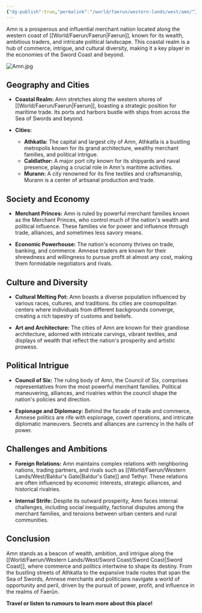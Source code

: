 ```yaml
---
{"dg-publish":true,"permalink":"/world/faerun/western-lands/west/amn/"}
---
```


Amn is a prosperous and influential merchant nation located along the western coast of [[World/Faerun/Faerun\|Faerun]], known for its wealth, ambitious traders, and intricate political landscape. This coastal realm is a hub of commerce, intrigue, and cultural diversity, making it a key player in the economies of the Sword Coast and beyond.

![Amn.jpg](/img/user/Images/Locations/Amn.jpg)
## Geography and Cities

- **Coastal Realm:** Amn stretches along the western shores of [[World/Faerun/Faerun\|Faerun]], boasting a strategic position for maritime trade. Its ports and harbors bustle with ships from across the Sea of Swords and beyond.
  
- **Cities:** 
  - **Athkatla:** The capital and largest city of Amn, Athkatla is a bustling metropolis known for its grand architecture, wealthy merchant families, and political intrigue.
  - **Caldlathor:** A major port city known for its shipyards and naval presence, playing a crucial role in Amn's maritime activities.
  - **Murann:** A city renowned for its fine textiles and craftsmanship, Murann is a center of artisanal production and trade.

## Society and Economy

- **Merchant Princes:** Amn is ruled by powerful merchant families known as the Merchant Princes, who control much of the nation's wealth and political influence. These families vie for power and influence through trade, alliances, and sometimes less savory means.
  
- **Economic Powerhouse:** The nation's economy thrives on trade, banking, and commerce. Amnese traders are known for their shrewdness and willingness to pursue profit at almost any cost, making them formidable negotiators and rivals.

## Culture and Diversity

- **Cultural Melting Pot:** Amn boasts a diverse population influenced by various races, cultures, and traditions. Its cities are cosmopolitan centers where individuals from different backgrounds converge, creating a rich tapestry of customs and beliefs.
  
- **Art and Architecture:** The cities of Amn are known for their grandiose architecture, adorned with intricate carvings, vibrant textiles, and displays of wealth that reflect the nation's prosperity and artistic prowess.

## Political Intrigue

- **Council of Six:** The ruling body of Amn, the Council of Six, comprises representatives from the most powerful merchant families. Political maneuvering, alliances, and rivalries within the council shape the nation's policies and direction.
  
- **Espionage and Diplomacy:** Behind the facade of trade and commerce, Amnese politics are rife with espionage, covert operations, and intricate diplomatic maneuvers. Secrets and alliances are currency in the halls of power.

## Challenges and Ambitions

- **Foreign Relations:** Amn maintains complex relations with neighboring nations, trading partners, and rivals such as [[World/Faerun/Western Lands/West/Baldur's Gate\|Baldur's Gate]] and Tethyr. These relations are often influenced by economic interests, strategic alliances, and historical rivalries.
  
- **Internal Strife:** Despite its outward prosperity, Amn faces internal challenges, including social inequality, factional disputes among the merchant families, and tensions between urban centers and rural communities.

## Conclusion

Amn stands as a beacon of wealth, ambition, and intrigue along the [[World/Faerun/Western Lands/West/Sword Coast/Sword Coast\|Sword Coast]], where commerce and politics intertwine to shape its destiny. From the bustling streets of Athkatla to the expansive trade routes that span the Sea of Swords, Amnese merchants and politicians navigate a world of opportunity and peril, driven by the pursuit of power, profit, and influence in the realms of Faerûn.

**Travel or listen to rumours to learn more about this place!**